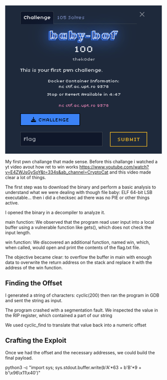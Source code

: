 ![alt text](image.png)

My first pwn challange that made sense. Before this challange i watched a yt video avout how ret to win works https://www.youtube.com/watch?v=E4ZWJsGySoY&t=334s&ab_channel=CryptoCat and this video made clear a lot of things.

The first step was to download the binary and perform a basic analysis to understand what we were dealing with though file baby: ELF 64-bit LSB executable... then i did a checksec ad there was no PIE or other things active.

I opened the binary in a decompiler to analyze it.

main function: We observed that the program read user input into a local buffer using a vulnerable function like gets(), which does not check the input length.

win function: We discovered an additional function, named win, which, when called, would open and print the contents of the flag.txt file.

The objective became clear: to overflow the buffer in main with enough data to overwrite the return address on the stack and replace it with the address of the win function.

## Finding the Offset

I generated a string of characters: cyclic(200) then ran the program in GDB and sent the string as input.

The program crashed with a segmentation fault. We inspected the value in the RIP register, which contained a part of our string 

We used cyclic_find to translate that value back into a numeric offset

## Crafting the Exploit
Once we had the offset and the necessary addresses, we could build the final payload.

python3 -c "import sys; sys.stdout.buffer.write(b'A'*63 + b'B'*9 + b'\x96\x11\x40')"

